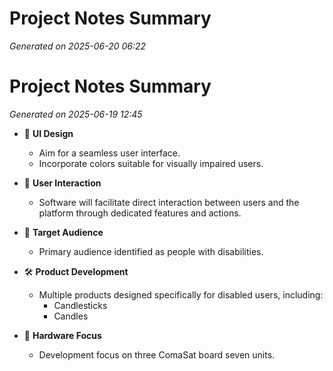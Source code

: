 # Project Notes Summary

*Generated on 2025-06-20 06:22*

# Project Notes Summary

*Generated on 2025-06-19 12:45*

- 🎨 **UI Design**
  - Aim for a seamless user interface.
  - Incorporate colors suitable for visually impaired users.

- 👥 **User Interaction**
  - Software will facilitate direct interaction between users and the platform through dedicated features and actions.

- 🎯 **Target Audience**
  - Primary audience identified as people with disabilities.

- 🛠️ **Product Development**
  - Multiple products designed specifically for disabled users, including:
    - Candlesticks
    - Candles

- 🔧 **Hardware Focus**
  - Development focus on three ComaSat board seven units.